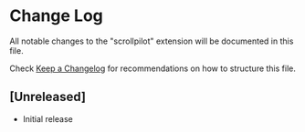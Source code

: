 # Change Log

All notable changes to the "scrollpilot" extension will be documented in this file.

Check [Keep a Changelog](http://keepachangelog.com/) for recommendations on how to structure this file.

## [Unreleased]

- Initial release